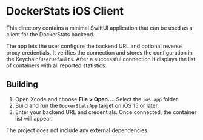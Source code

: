 # DockerStats iOS Client

This directory contains a minimal SwiftUI application that can be used as a client for the DockerStats backend.

The app lets the user configure the backend URL and optional reverse proxy credentials. It verifies the connection and stores the configuration in the Keychain/`UserDefaults`. After a successful connection it displays the list of containers with all reported statistics.

## Building

1. Open Xcode and choose **File > Open...**. Select the `ios_app` folder.
2. Build and run the `DockerStatsApp` target on iOS 15 or later.
3. Enter your backend URL and credentials. Once connected, the container list will appear.

The project does not include any external dependencies.
